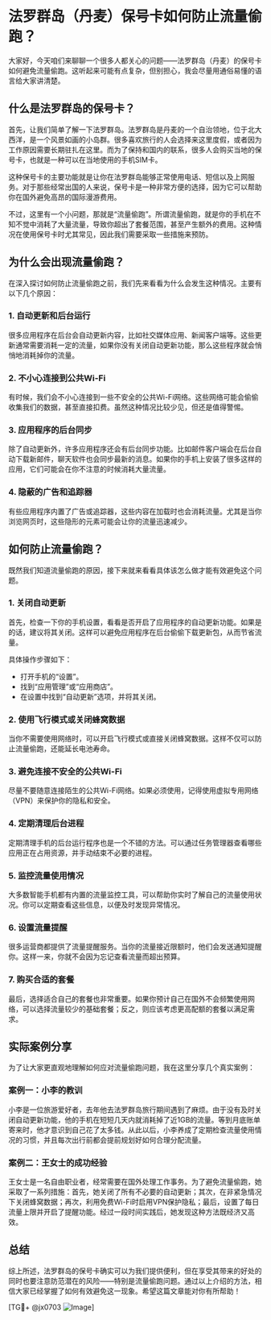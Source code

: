 # 法罗群岛（丹麦）保号卡如何防止流量偷跑？

大家好，今天咱们来聊聊一个很多人都关心的问题——法罗群岛（丹麦）的保号卡如何避免流量偷跑。这听起来可能有点复杂，但别担心，我会尽量用通俗易懂的语言给大家讲清楚。

## 什么是法罗群岛的保号卡？

首先，让我们简单了解一下法罗群岛。法罗群岛是丹麦的一个自治领地，位于北大西洋，是一个风景如画的小岛群。很多喜欢旅行的人会选择来这里度假，或者因为工作原因需要长期驻扎在这里。而为了保持和国内的联系，很多人会购买当地的保号卡，也就是一种可以在当地使用的手机SIM卡。

这种保号卡的主要功能就是让你在法罗群岛能够正常使用电话、短信以及上网服务。对于那些经常出国的人来说，保号卡是一种非常方便的选择，因为它可以帮助你在国外避免高昂的国际漫游费用。

不过，这里有一个小问题，那就是“流量偷跑”。所谓流量偷跑，就是你的手机在不知不觉中消耗了大量流量，导致你超出了套餐范围，甚至产生额外的费用。这种情况在使用保号卡时尤其常见，因此我们需要采取一些措施来预防。

## 为什么会出现流量偷跑？

在深入探讨如何防止流量偷跑之前，我们先来看看为什么会发生这种情况。主要有以下几个原因：

### 1. 自动更新和后台运行

很多应用程序在后台会自动更新内容，比如社交媒体应用、新闻客户端等。这些更新通常需要消耗一定的流量，如果你没有关闭自动更新功能，那么这些程序就会悄悄地消耗掉你的流量。

### 2. 不小心连接到公共Wi-Fi

有时候，我们会不小心连接到一些不安全的公共Wi-Fi网络。这些网络可能会偷偷收集我们的数据，甚至直接扣费。虽然这种情况比较少见，但还是值得警惕。

### 3. 应用程序的后台同步

除了自动更新外，许多应用程序还会有后台同步功能。比如邮件客户端会在后台自动下载新邮件，聊天软件也会同步最新的消息。如果你的手机上安装了很多这样的应用，它们可能会在你不注意的时候消耗大量流量。

### 4. 隐蔽的广告和追踪器

有些应用程序内置了广告或追踪器，这些内容在加载时也会消耗流量。尤其是当你浏览网页时，这些隐形的元素可能会让你的流量迅速减少。

## 如何防止流量偷跑？

既然我们知道流量偷跑的原因，接下来就来看看具体该怎么做才能有效避免这个问题。

### 1. 关闭自动更新

首先，检查一下你的手机设置，看看是否开启了应用程序的自动更新功能。如果是的话，建议将其关闭。这样可以避免应用程序在后台偷偷下载更新包，从而节省流量。

具体操作步骤如下：
- 打开手机的“设置”。
- 找到“应用管理”或“应用商店”。
- 在设置中找到“自动更新”选项，并将其关闭。

### 2. 使用飞行模式或关闭蜂窝数据

当你不需要使用网络时，可以开启飞行模式或直接关闭蜂窝数据。这样不仅可以防止流量偷跑，还能延长电池寿命。

### 3. 避免连接不安全的公共Wi-Fi

尽量不要随意连接陌生的公共Wi-Fi网络。如果必须使用，记得使用虚拟专用网络（VPN）来保护你的隐私和安全。

### 4. 定期清理后台进程

定期清理手机的后台运行程序也是一个不错的方法。可以通过任务管理器查看哪些应用正在占用资源，并手动结束不必要的进程。

### 5. 监控流量使用情况

大多数智能手机都有内置的流量监控工具，可以帮助你实时了解自己的流量使用状况。你可以定期查看这些信息，以便及时发现异常情况。

### 6. 设置流量提醒

很多运营商都提供了流量提醒服务。当你的流量接近限额时，他们会发送通知提醒你。这样一来，你就不会因为忘记查看流量而超出预算。

### 7. 购买合适的套餐

最后，选择适合自己的套餐也非常重要。如果你预计自己在国外不会频繁使用网络，可以选择流量较少的基础套餐；反之，则应该考虑更高配额的套餐以满足需求。

## 实际案例分享

为了让大家更直观地理解如何应对流量偷跑问题，我在这里分享几个真实案例：

### 案例一：小李的教训

小李是一位旅游爱好者，去年他去法罗群岛旅行期间遇到了麻烦。由于没有及时关闭自动更新功能，他的手机在短短几天内就消耗掉了近1GB的流量。等到月底账单寄来时，他才意识到自己花了太多钱。从此以后，小李养成了定期检查流量使用情况的习惯，并且每次出行前都会提前规划好如何合理分配流量。

### 案例二：王女士的成功经验

王女士是一名自由职业者，经常需要在国外处理工作事务。为了避免流量偷跑，她采取了一系列措施：首先，她关闭了所有不必要的自动更新；其次，在非紧急情况下关闭蜂窝数据；再次，利用免费Wi-Fi时启用VPN保护隐私；最后，设置了每日流量上限并开启了提醒功能。经过一段时间实践后，她发现这种方法既经济又高效。

## 总结

综上所述，法罗群岛的保号卡确实可以为我们提供便利，但在享受其带来的好处的同时也要注意防范潜在的风险——特别是流量偷跑问题。通过以上介绍的方法，相信大家已经掌握了如何有效避免这一现象。希望这篇文章能对你有所帮助！

[TG💪+ @jx0703 ![Image](https://github.com/user-attachments/assets/dbca1d08-cadb-493c-b0ec-ad6f7a83f270)]